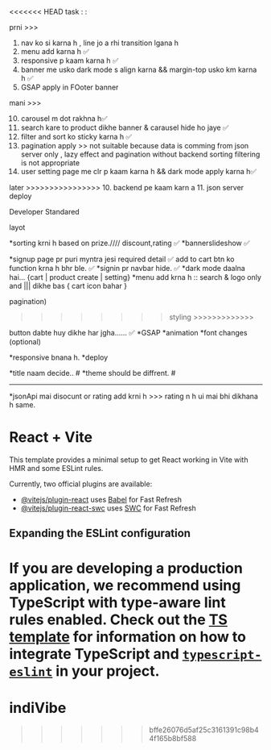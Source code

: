 <<<<<<< HEAD
task :  : 

prni >>> 
1. nav ko si karna h , line jo a rhi transition lgana h  
2. menu add karna h  ✅
3. responsive p kaam karna h ✅
4. banner me usko dark mode s align karna && margin-top usko km karna h ✅
8. GSAP apply in FOoter banner 


mani >>> 

10. carousel m dot rakhna h✅
5. search kare to product dikhe banner & carausel hide ho jaye ✅
6. filter and sort ko sticky karna h ✅
7. pagination apply >> not suitable because data is comming from json server only , lazy effect and pagination without backend sorting filtering is not appropriate
9. user setting page me clr p kaam karna h && dark mode apply karna h✅

later >>>>>>>>>>>>>>>>
10. backend pe kaam karn a
11. json server deploy



Developer Standared

layot 

*sorting krni h based on prize.//// discount,rating ✅
*bannerslideshow ✅

*signup page pr puri myntra jesi required detail ✅
add to cart btn ko function krna h bhr ble. ✅
*signin pr navbar hide. ✅
*dark mode daalna hai...  {cart | product create | setting}
*menu add krna h :: search & logo only and ||| dikhe bas { cart icon bahar }

pagination)


>>>>>>>> styling >>>>>>>>>>>>>

button dabte huy dikhe har jgha...... ✅
*GSAP
*animation
*font changes (optional)

*responsive bnana h.
*deploy



>>>>>>>>>>>>>>>>>>>>>>>>

*title naam decide.. #
*theme should be diffrent. #



*********************
*jsonApi mai disocunt or rating add krni h >>> rating n h
ui mai bhi dikhana h same.


































# React + Vite

This template provides a minimal setup to get React working in Vite with HMR and some ESLint rules.

Currently, two official plugins are available:

- [@vitejs/plugin-react](https://github.com/vitejs/vite-plugin-react/blob/main/packages/plugin-react) uses [Babel](https://babeljs.io/) for Fast Refresh
- [@vitejs/plugin-react-swc](https://github.com/vitejs/vite-plugin-react/blob/main/packages/plugin-react-swc) uses [SWC](https://swc.rs/) for Fast Refresh

## Expanding the ESLint configuration

If you are developing a production application, we recommend using TypeScript with type-aware lint rules enabled. Check out the [TS template](https://github.com/vitejs/vite/tree/main/packages/create-vite/template-react-ts) for information on how to integrate TypeScript and [`typescript-eslint`](https://typescript-eslint.io) in your project.
=======
# indiVibe
>>>>>>> bffe26076d5af25c3161391c98b44f165b8bf588

